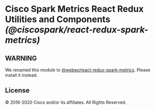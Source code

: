 # Cisco Spark Metrics React Redux Utilities and Components _(@ciscospark/react-redux-spark-metrics)_

## WARNING

We renamed this module to [@webex/react-redux-spark-metrics](https://www.npmjs.com/package/@webex/react-redux-spark-metrics). Please install it instead.

## License

© 2016-2020 Cisco and/or its affiliates. All Rights Reserved.
